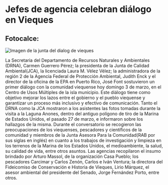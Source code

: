 #  Jefes de agencia celebran diálogo en Vieques #
## Fotocalce: ##
![Imagen de la junta del dialog de vieques](/press/img/DIALOGOVIEQUES3.jpg "Dialogo")

La Secretaria del Departamento de Recursos Naturales y Ambientales (DRNA), Carmen Guerrero Pérez;  la presidenta de la Junta de Calidad Ambiental(JCA), la licenciada Laura M. Vélez Vélez; la administradora de la región 2 de la Agencia Federal de Protección Ambiental, Judith Enck y el director de la oficina de la EPA en Puerto Rico, José Font sostuvieron un primer diálogo con la comunidad viequense hoy domingo 3 de marzo, en el Centro de Usos Múltiples de la isla municipio. Este diálogo tiene como objetivo mejorar los lazos entre el gobierno y el pueblo viequense y garantizar un proceso más inclusivo y efectivo de comunicación.   Tanto el DRNA como la JCA mostraron a los asistentes las fotos tomadas durante la visita a la Laguna Anones, dentro del antiguo polígono de tiro de la Marina de Estados Unidos, el pasado 27 de marzo, e informaron sobre los hallazgos de la misma. Durante el conversatorio se recogieron las preocupaciones de los viequenses, pescadores y científicos de la comunidad y miembros de la Junta Asesora Para la Comunidad(RAB por sus siglas en inglés) en cuanto a los trabajos de investigación y limpieza en los terrenos de la Marina de los Estados Unidos, el medioambiente, la salud, su calidad de vida, entre otros asuntos. Las agencias recopilaron el insumo brindado por Arturo Massol, de la organización Casa Pueblo; los pescadores Carcimar y Carlos Zenón, Carlos e Iván Ventura; la directora del Fideicomiso de Conservación e Historia de Vieques, Lirio Márquez, el asesor ambiental del presidente del Senado, Jorge Fernández Porto, entre otros. 
